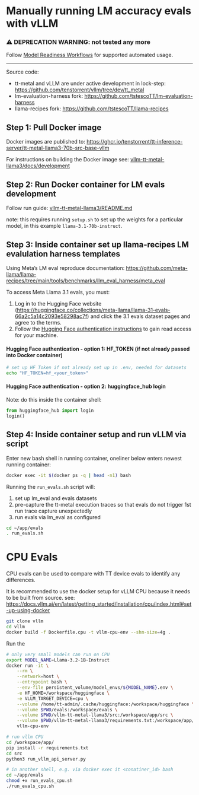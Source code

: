 # Manually running LM accuracy evals with vLLM

### ⚠️ **DEPRECATION WARNING:** not tested any more
Follow [Model Readiness Workflows](../docs/workflows_user_guide.md) for supported automated usage.

---

Source code:
- tt-metal and vLLM are under active development in lock-step: https://github.com/tenstorrent/vllm/tree/dev/tt_metal 
- lm-evaluation-harness fork: https://github.com/tstescoTT/lm-evaluation-harness
- llama-recipes fork: https://github.com/tstescoTT/llama-recipes

## Step 1: Pull Docker image

Docker images are published to: https://ghcr.io/tenstorrent/tt-inference-server/tt-metal-llama3-70b-src-base-vllm

For instructions on building the Docker image see: [vllm-tt-metal-llama3/docs/development](../vllm-tt-metal-llama3/docs/development.md#step-1-build-docker-image)

## Step 2: Run Docker container for LM evals development

Follow run guide: [vllm-tt-metal-llama3/README.md](../vllm-tt-metal-llama3/README.md)

note: this requires running `setup.sh` to set up the weights for a particular model, in this example `llama-3.1-70b-instruct`.

## Step 3: Inside container set up llama-recipes LM evalulation harness templates

Using Meta’s LM eval reproduce documentation: https://github.com/meta-llama/llama-recipes/tree/main/tools/benchmarks/llm_eval_harness/meta_eval 

To access Meta Llama 3.1 evals, you must:

1. Log in to the Hugging Face website (https://huggingface.co/collections/meta-llama/llama-31-evals-66a2c5a14c2093e58298ac7f) and click the 3.1 evals dataset pages and agree to the terms.
2. Follow the [Hugging Face authentication instructions](https://huggingface.co/docs/huggingface_hub/en/quick-start#authentication) to gain read access for your machine.

#### Hugging Face authentication - option 1: HF_TOKEN (if not already passed into Docker container)
```bash
# set up HF Token if not already set up in .env, needed for datasets
echo "HF_TOKEN=hf_<your_token>"
```

#### Hugging Face authentication - option 2: huggingface_hub login
Note: do this inside the container shell:
```python
from huggingface_hub import login
login()
```

## Step 4: Inside container setup and run vLLM via script

Enter new bash shell in running container, oneliner below enters newest running container:
```bash
docker exec -it $(docker ps -q | head -n1) bash
```

Running the `run_evals.sh` script will:
1. set up lm_eval and evals datasets
2. pre-capture the tt-metal execution traces so that evals do not trigger 1st run trace capture unexpectedly
3. run evals via lm_eval as configured

```bash
cd ~/app/evals
. run_evals.sh
```

# CPU Evals

CPU evals can be used to compare with TT device evals to identify any differences.

It is recommended to use the docker setup for vLLM CPU because it needs to be built from source.
see: https://docs.vllm.ai/en/latest/getting_started/installation/cpu/index.html#set-up-using-docker

```bash
git clone vllm
cd vllm
docker build -f Dockerfile.cpu -t vllm-cpu-env --shm-size=4g .
```

Run the 
```bash
# only very small models can run on CPU
export MODEL_NAME=Llama-3.2-1B-Instruct
docker run -it \
    --rm \
    --network=host \
    --entrypoint bash \
    --env-file persistent_volume/model_envs/${MODEL_NAME}.env \
    -e HF_HOME=/workspace/huggingface \
    -e VLLM_TARGET_DEVICE=cpu \
    --volume /home/tt-admin/.cache/huggingface:/workspace/huggingface \
    --volume $PWD/evals:/workspace/evals \
    --volume $PWD/vllm-tt-metal-llama3/src:/workspace/app/src \
    --volume $PWD/vllm-tt-metal-llama3/requirements.txt:/workspace/app/requirements.txt \
    vllm-cpu-env

# run vllm CPU
cd /workspace/app/
pip install -r requirements.txt
cd src
python3 run_vllm_api_server.py

# in another shell, e.g. via docker exec it <conatiner_id> bash
cd ~/app/evals
chmod +x run_evals_cpu.sh
./run_evals_cpu.sh
```